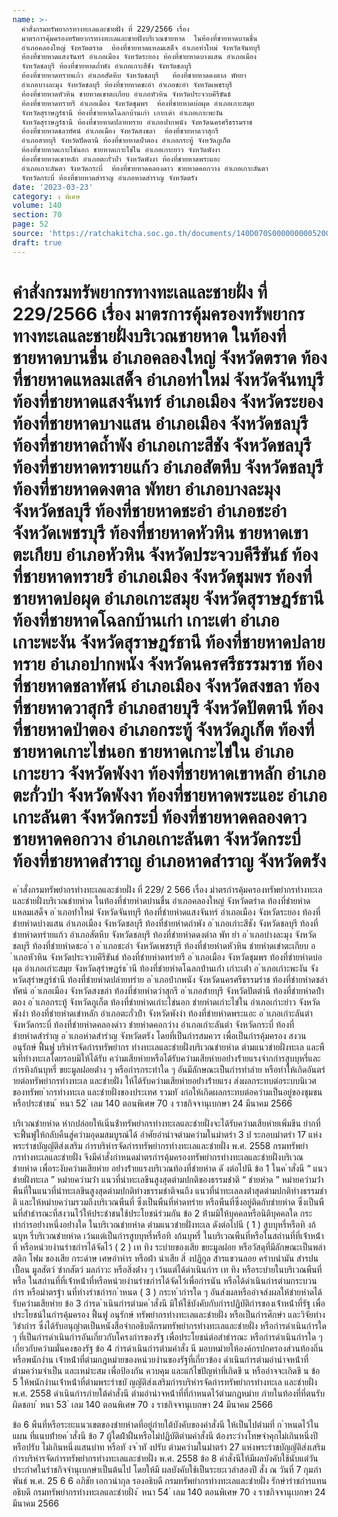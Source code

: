 ```yaml
---
name: >-
  คำสั่งกรมทรัพยากรทางทะเลและชายฝั่ง ที่ 229/2566 เรื่อง
  มาตรการคุ้มครองทรัพยากรทางทะเลและชายฝั่งบริเวณชายหาด  ในท้องที่ชายหาดบานชื่น
  อำเภอคลองใหญ่ จังหวัดตราด  ท้องที่ชายหาดแหลมเสด็จ อำเภอท่าใหม่ จังหวัดจันทบุรี
  ท้องที่ชายหาดแสงจันทร์ อำเภอเมือง จังหวัดระยอง ท้องที่ชายหาดบางแสน อำเภอเมือง
  จังหวัดชลบุรี ท้องที่ชายหาดถ้ำพัง อำเภอเกาะสีชัง จังหวัดชลบุรี 
  ท้องที่ชายหาดทรายแก้ว อำเภอสัตหีบ จังหวัดชลบุรี   ท้องที่ชายหาดดงตาล พัทยา
  อำเภอบางละมุง จังหวัดชลบุรี ท้องที่ชายหาดชะอำ อำเภอชะอำ จังหวัดเพชรบุรี 
  ท้องที่ชายหาดหัวหิน ชายหาดเขาตะเกียบ อำเภอหัวหิน จังหวัดประจวบคีรีขันธ์
  ท้องที่ชายหาดทรายรี อำเภอเมือง จังหวัดชุมพร  ท้องที่ชายหาดบ่อผุด อำเภอเกาะสมุย
  จังหวัดสุราษฎร์ธานี ท้องที่ชายหาดโฉลกบ้านเก่า เกาะเต่า อำเภอเกาะพะงัน
  จังหวัดสุราษฎร์ธานี ท้องที่ชายหาดปลายทราย อำเภอปากพนัง จังหวัดนครศรีธรรมราช
  ท้องที่ชายหาดชลาทัศน์ อำเภอเมือง จังหวัดสงขลา  ท้องที่ชายหาดวาสุกรี
  อำเภอสายบุรี จังหวัดปัตตานี ท้องที่ชายหาดป่าตอง อำเภอกระทู้ จังหวัดภูเก็ต 
  ท้องที่ชายหาดเกาะไข่นอก ชายหาดเกาะไข่ใน อำเภอเกาะยาว จังหวัดพังงา  
  ท้องที่ชายหาดเขาหลัก อำเภอตะกั่วป่า จังหวัดพังงา ท้องที่ชายหาดพระแอะ
  อำเภอเกาะลันตา จังหวัดกระบี่  ท้องที่ชายหาดคลองดาว ชายหาดคอกวาง อำเภอเกาะลันตา
  จังหวัดกระบี่ ท้องที่ชายหาดสำราญ อำเภอหาดสำราญ จังหวัดตรัง
date: '2023-03-23'
category: ง พิเศษ
volume: 140
section: 70
page: 52
source: 'https://ratchakitcha.soc.go.th/documents/140D070S0000000005200.pdf'
draft: true
---
```


# คำสั่งกรมทรัพยากรทางทะเลและชายฝั่ง ที่ 229/2566 เรื่อง มาตรการคุ้มครองทรัพยากรทางทะเลและชายฝั่งบริเวณชายหาด  ในท้องที่ชายหาดบานชื่น อำเภอคลองใหญ่ จังหวัดตราด  ท้องที่ชายหาดแหลมเสด็จ อำเภอท่าใหม่ จังหวัดจันทบุรี ท้องที่ชายหาดแสงจันทร์ อำเภอเมือง จังหวัดระยอง ท้องที่ชายหาดบางแสน อำเภอเมือง จังหวัดชลบุรี ท้องที่ชายหาดถ้ำพัง อำเภอเกาะสีชัง จังหวัดชลบุรี  ท้องที่ชายหาดทรายแก้ว อำเภอสัตหีบ จังหวัดชลบุรี   ท้องที่ชายหาดดงตาล พัทยา อำเภอบางละมุง จังหวัดชลบุรี ท้องที่ชายหาดชะอำ อำเภอชะอำ จังหวัดเพชรบุรี  ท้องที่ชายหาดหัวหิน ชายหาดเขาตะเกียบ อำเภอหัวหิน จังหวัดประจวบคีรีขันธ์ ท้องที่ชายหาดทรายรี อำเภอเมือง จังหวัดชุมพร  ท้องที่ชายหาดบ่อผุด อำเภอเกาะสมุย จังหวัดสุราษฎร์ธานี ท้องที่ชายหาดโฉลกบ้านเก่า เกาะเต่า อำเภอเกาะพะงัน จังหวัดสุราษฎร์ธานี ท้องที่ชายหาดปลายทราย อำเภอปากพนัง จังหวัดนครศรีธรรมราช ท้องที่ชายหาดชลาทัศน์ อำเภอเมือง จังหวัดสงขลา  ท้องที่ชายหาดวาสุกรี อำเภอสายบุรี จังหวัดปัตตานี ท้องที่ชายหาดป่าตอง อำเภอกระทู้ จังหวัดภูเก็ต  ท้องที่ชายหาดเกาะไข่นอก ชายหาดเกาะไข่ใน อำเภอเกาะยาว จังหวัดพังงา   ท้องที่ชายหาดเขาหลัก อำเภอตะกั่วป่า จังหวัดพังงา ท้องที่ชายหาดพระแอะ อำเภอเกาะลันตา จังหวัดกระบี่  ท้องที่ชายหาดคลองดาว ชายหาดคอกวาง อำเภอเกาะลันตา จังหวัดกระบี่ ท้องที่ชายหาดสำราญ อำเภอหาดสำราญ จังหวัดตรัง

ค ําสั่งกรมทรัพยํากรทํางทะเลและชํายฝั่ง ที่ 229/ 2 566 เรื่อง มําตรกํารคุ้มครองทรัพยํากรทํางทะเลและชํายฝั่งบริเวณชํายหําด ในท้องที่ชํายหําดบํานชื่น อําเภอคลองใหญ่ จังหวัดตรําด ท้องที่ชํายหําดแหลมเสด็จ อ ําเภอท่ําใหม่ จังหวัดจันทบุรี ท้องที่ชํายหําดแสงจันทร์ อําเภอเมือง จังหวัดระยอง ท้องที่ชํายหําดบํางแสน อําเภอเมือง จังหวัดชลบุรี ท้องที่ชํายหําดถําพัง อ ําเภอเกําะสีชัง จังหวัดชลบุรี ท้องที่ชํายหําดทรํายแก้ว อําเภอสัตหีบ จังหวัดชลบุรี ท้องที่ชํายหําดดงตําล พัท ยํา อ ําเภอบํางละมุง จังหวัดชลบุรี ท้องที่ชํายหําดชะอ ํา อ ําเภอชะอํา จังหวัดเพชรบุรี ท้องที่ชํายหําดหัวหิน ชํายหําดเขําตะเกียบ อ ําเภอหัวหิน จังหวัดประจวบคีรีขันธ์ ท้องที่ชํายหําดทรํายรี อ ําเภอเมือง จังหวัดชุมพร ท้องที่ชํายหําดบ่อผุด อําเภอเกําะสมุย จังหวัดสุรําษฎร์ธ ํานี ท้องที่ชํายหําดโฉลกบ้ํานเก่ํา เกําะเต่ํา อ ําเภอเกําะพะงัน จังหวัดสุรําษฎร์ธํานี ท้องที่ชํายหําดปลํายทรําย อ ําเภอปํากพนัง จังหวัดนครศรีธรรมรําช ท้องที่ชํายหําดชลําทัศน์ อ ําเภอเมือง จังหวัดสงขลํา ท้องที่ชํายหําดวําสุกรี อ ําเภอสํายบุรี จังหวัดปัตตํานี ท้องที่ชํายหําดป่ําตอง อ ําเภอกระทู้ จังหวัดภูเก็ต ท้องที่ชํายหําดเกําะไข่นอก ชํายหําดเกําะไข่ใน อําเภอเกําะยําว จังหวัดพังงํา ท้องที่ชํายหําดเขําหลัก อําเภอตะกั่วป่ํา จังหวัดพังงํา ท้องที่ชํายหําดพระแอะ อ ําเภอเกําะลันตํา จังหวัดกระบี่ ท้องที่ชํายหําดคลองดําว ชํายหําดคอกวําง อําเภอเกําะลันตํา จังหวัดกระบี่ ท้องที่ชํายหําดสํารําญ อ ําเภอหําดสํารําญ จังหวัดตรัง โดยที่เป็นกํารสมควร เพื่อเป็นกํารคุ้มครอง สงวน อนุรักษ์ ฟื้นฟู บริหํารจัดกํารทรัพยํากร ทํางทะเลและชํายฝั่งบริเวณชํายหําด ตํามแนวชํายฝั่งทะเล และพืนที่ทํางทะเลโดยรอบมิให้ได้รับ ควํามเสียหํายหรือได้รับควํามเสียหํายอย่ํางร้ํายแรงจํากกํารสูบบุหรี่และกํารทิงก้นบุหรี่ ขยะมูลฝอยต่ําง ๆ หรือกํารกระทําใด ๆ อันมีลักษณะเป็นกํารทําลําย หรือทําให้เกิดอันตรํายต่อทรัพยํากรทํางทะเล และชํายฝั่ง ให้ได้รับควํามเสียหํายอย่ํางร้ํายแรง ส่งผลกระทบต่อระบบนิเวศของทรัพย ํากรทํางทะเล และชํายฝั่งของประเทศ รวมทั งก่อให้เกิดผลกระทบต่อควํามเป็นอยู่ของชุมชนหรือประชําชน ้ หนา 52 ่ เลม 140 ตอนพิเศษ 70 ง ราชกิจจานุเบกษา 24 มีนาคม 2566

บริเวณชํายหําด หํากปล่อยให้เนิ่นช้ําทรัพยํากรทํางทะเลและชํายฝั่งจะได้รับควํามเสียหํายเพิ่มขึน ยํากที่จะฟื้นฟูให้กลับคืนสู่ควํามอุดมสมบูรณ์ได้ อําศัยอํานําจตํามควํามในมําตรํา 3 ป ระกอบมําตรํา 17 แห่งพระรําชบัญญัติส่งเสริม กํารบริหํารจัดกํารทรัพยํากรทํางทะเลและชํายฝั่ง พ.ศ. 2558 กรมทรัพยํากรทํางทะเลและชํายฝั่ง จึงมีคําสั่งกําหนดมําตรกํารคุ้มครองทรัพยํากรทํางทะเลและชํายฝั่งบริเวณชํายหําด เพื่อระงับควํามเสียหําย อย่ํางร้ํายแรงบริเวณท้องที่ชํายหําด ดั งต่อไปนี ข้อ 1 ในค ําสั่งนี “ แนวชํายฝั่งทะเล ” หมํายควํามว่ํา แนวที่นําทะเลขึนสูงสุดตํามปกติของธรรมชําติ “ ชํายหําด ” หมํายควํามว่ํา พืนที่ในแนวที่นําทะเลขึนสูงสุดตํามปกติทํางธรรมชําติจนถึง แนวที่นําทะเลลงต่ําสุดตํามปกติทํางธรรมชําติ และให้หมํายควํามรวมถึงบริเวณพืนที่ ซึ่งเป็นพืนที่หําดทรําย หรือพืนที่ซึ่งอยู่ติดกับชํายหําด ซึ่งเป็นพืนที่สําธํารณะที่สงวนไว้ให้ประชําชนใช้ประโยชน์ร่วมกัน ข้อ 2 ห้ํามมิให้บุคคลหรือนิติบุคคลใด กระทํากํารอย่ํางหนึ่งอย่ํางใด ในบริเวณชํายหําด ตํามแนวชํายฝั่งทะเล ดังต่อไปนี ( 1 ) สูบบุหรี่หรือทิ งก้นบุห รี่บริเวณชํายหําด เว้นแต่เป็นกํารสูบบุหรี่หรือทิ งก้นบุหรี่ ในบริเวณพืนที่หรือในสถํานที่ที่เจ้ําหน้ําที่ หรือหน่วยงํานรําชกํารได้จัดไว้ ( 2 ) เท ทิง ระบํายของเสีย ขยะมูลฝอย หรือวัสดุที่มีลักษณะเป็นพลําสติก โฟม ของเสีย กระดําษ เศษอําหําร หรือผ้ํา นําเสีย สิ่ งปฏิกูล สํารแขวนลอย ครําบนํามัน สํารปนเปื้อน มูลสัตว์ ซํากสัตว์ มลภําวะ หรือสิ่งต่ําง ๆ เว้นแต่ได้ดําเนินกําร เท ทิง หรือระบํายในบริเวณพืนที่ หรือ ในสถํานที่ที่เจ้ําหน้ําที่หรือหน่วยงํานรําชกํารได้จัดไว้เพื่อกํารนัน หรือได้ดําเนินกํารตํามกระบวนกําร หรือมําตรฐํา นที่ทํางรําชกํารก ําหนด ( 3 ) กระท ํากํารใด ๆ อันส่งผลหรืออําจส่งผลให้ชํายหําดได้รับควํามเสียหําย ข้อ 3 กํารด ําเนินกํารตํามค ําสั่งนี มิให้ใช้บังคับกับกํารปฏิบัติกํารของเจ้ําหน้ําที่รัฐ เพื่อประโยชน์ในกํารคุ้มครอง ฟื้นฟู อนุรักษ์ ทรัพยํากรทํางทะเลและชํายฝั่ง หรือเป็นกํารศึกษํา และวิจัยทํางวิชํากําร ซึ่งได้รับอนุญําตเป็นหนังสือจํากอธิบดีกรมทรัพยํากรทํางทะเลและชํายฝั่ง หรือกํารดําเนินกํารใด ๆ ที่เป็นกํารดําเนินกํารอันเกี่ยวกับโครงกํารของรัฐ เพื่อประโยชน์ต่อสําธํารณะ หรือกํารดําเนินกํารใด ๆ เกี่ยวกับควํามมั่นคงของรัฐ ข้อ 4 กํารดําเนินกํารตํามคําสั่ง นี มอบหมํายให้องค์กรปกครองส่วนท้องถิ่นหรือพนักงําน เจ้ําหน้ําที่ตํามกฎหมํายของหน่วยงํานของรัฐที่เกี่ยวข้อง ดําเนินกํารตํามอํานําจหน้ําที่ตํามควํามจําเป็น และเหมําะสม เพื่อป้องกัน ควบคุม และแก้ไขปัญหําที่เกิดขึ น หรืออําจจะเกิดขึ น ข้อ 5 ให้พนักงํานเจ้ําหน้ําที่ตํามพระรําชบั ญญัติส่งเสริมกํารบริหํารจัดกํารทรัพยํากรทํางทะเล และชํายฝั่ง พ.ศ. 2558 ดําเนินกํารภํายใต้คําสั่งนี ตํามอํานําจหน้ําที่ที่กําหนดไว้ตํามกฎหมําย ภํายในท้องที่ที่ตนรับผิดชอบ ้ หนา 53 ่ เลม 140 ตอนพิเศษ 70 ง ราชกิจจานุเบกษา 24 มีนาคม 2566

ข้อ 6 พืนที่หรือระยะแนวเขตของชํายหําดที่อยู่ภํายใต้บังคับของคําสั่งนี ให้เป็นไปตํามที่ ก ําหนดไว้ในแผน ที่แนบท้ํายค ําสั่งนี ข้อ 7 ผู้ใดฝ่ําฝืนหรือไม่ปฏิบัติตํามคําสั่งนี ต้องระวํางโทษจําคุกไม่เกินหนึ่งปี หรือปรับ ไม่เกินหนึ่งแสนบําท หรือทั งจ ําทั งปรับ ตํามควํามในมําตรํา 27 แห่งพระรําชบัญญัติส่งเสริม กํารบริหํารจัดกํารทรัพยํากรทํางทะเลและชํายฝั่ง พ.ศ. 2558 ข้อ 8 คําสั่งนีให้มีผลบังคับใช้นับแต่วันประกําศในรําชกิจจํานุเบกษําเป็นต้นไป โดยให้มี ผลบังคับใช้เป็นระยะเวลําสองปี สั่ง ณ วันที่ 7 กุมภําพันธ์ พ.ศ. 25 6 6 อภิชัย เอกวนํากุล รองอธิบดี กรมทรัพยํากรทํางทะเลและชํายฝั่ง รักษํารําชกํารแทน อธิบดี กรมทรัพยํากรทํางทะเลและชํายฝั่ง ้ หนา 54 ่ เลม 140 ตอนพิเศษ 70 ง ราชกิจจานุเบกษา 24 มีนาคม 2566













































